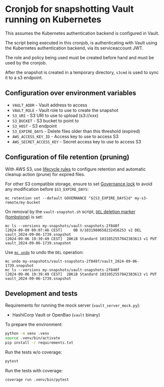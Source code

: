 # Cronjob for snapshotting Vault running on Kubernetes

This assumes the Kubernetes authentication backend is configured in Vault.

The script being executed in this cronjob, is authenticating with Vault using the Kubernetes authentication backend, via its serviceaccount JWT.

The role and policy being used must be created before hand and must be used by the cronjob.

After the snapshot is created in a temporary directory, `s3cmd` is used to sync it to a s3 endpoint.

## Configuration over environment variables

* `VAULT_ADDR`  - Vault address to access
* `VAULT_ROLE` - Vault role to use to create the snapshot
* `S3_URI` - S3 URI to use to upload (s3://xxx)
* `S3_BUCKET` - S3 bucket to point to
* `S3_HOST` - S3 endpoint
* `S3_EXPIRE_DAYS` - Delete files older than this threshold (expired)
* `AWS_ACCESS_KEY_ID` - Access key to use to access S3
* `AWS_SECRET_ACCESS_KEY` - Secret access key to use to access S3

## Configuration of file retention (pruning)

With AWS S3, use [lifecycle
rules](https://docs.aws.amazon.com/AmazonS3/latest/userguide/lifecycle-expire-general-considerations.html)
to configure retention and automatic cleanup action (prune) for expired files.

For other S3 compatible storage, ensure to set [Governance
lock](https://community.exoscale.com/documentation/storage/versioning/#set-up-the-lock-configuration-for-a-bucket)
to avoid any modification before `$S3_EXPIRE_DAYS`:

```
mc retention set --default GOVERNANCE "${S3_EXPIRE_DAYS}d" my-s3-remote/my-bucket
```

On removal by the `vault-snapshot.sh` script, [`DEL` deletion marker
(tombstone)](https://docs.aws.amazon.com/AmazonS3/latest/userguide/object-lock-managing.html#object-lock-managing-delete-markers)
is set:

```
mc ls --versions my-snapshots/vault-snapshots-2f848f
[2024-09-09 09:07:46 CEST]     0B X/1031980658232456253 v2 DEL vault_2024-09-06-1739.snapshot
[2024-09-06 19:39:49 CEST]  28KiB Standard 1031052557042383613 v1 PUT vault_2024-09-06-1739.snapshot
```

Use [`mc
undo`](https://min.io/docs/minio/linux/reference/minio-mc/mc-undo.html) to undo
the `DEL` operation:
```
mc undo my-snapshots/vault-snapshots-2f848f/vault_2024-09-06-1739.snapshot
mc ls --versions my-snapshots/vault-snapshots-2f848f
[2024-09-06 19:39:49 CEST]  28KiB Standard 1031052557042383613 v1 PUT vault_2024-09-06-1739.snapshot
```

## Development and tests

Requirements for running the mock server (`vault_server_mock.py`):
* HashiCorp Vault or OpenBao (`vault` binary)

To prepare the environment:
```bash
python -m venv .venv
source .venv/bin/activate
pip install -r requirements.txt
```

Run the tests w/o coverage:
```bash
pytest
```

Run the tests with coverage:
```bash
coverage run .venv/bin/pytest
```
